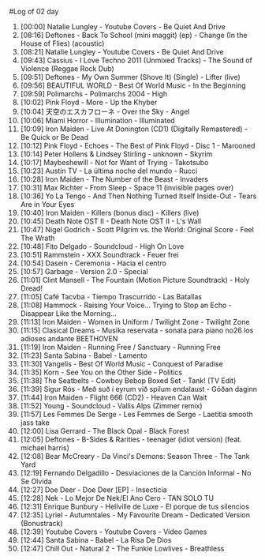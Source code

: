 #Log of 02 day

1. [00:00] Natalie Lungley - Youtube Covers - Be Quiet And Drive
1. [08:16] Deftones - Back To School (mini maggit) (ep) - Change (In the House of Flies) (acoustic)
1. [08:21] Natalie Lungley - Youtube Covers - Be Quiet And Drive
1. [09:43] Cassius - I Love Techno 2011 (Unmixed Tracks) - The Sound of Violence (Reggae Rock Dub)
1. [09:51] Deftones - My Own Summer (Shove It) (Single) - Lifter (live)
1. [09:56] BEAUTIFUL WORLD - Best Of World Music - In the Beginning
1. [09:59] Polimarchs - Polimarchs 2004 - High
1. [10:02] Pink Floyd - More - Up the Khyber
1. [10:04] 天空のエスカフローネ - Over the Sky - Angel
1. [10:06] Miami Horror - Illumination - Illuminated
1. [10:09] Iron Maiden - Live At Donington (CD1) (Digitally Remastered) - Be Quick or Be Dead
1. [10:12] Pink Floyd - Echoes - The Best of Pink Floyd - Disc 1 - Marooned
1. [10:14] Peter Hollens & Lindsey Stirling - unknown - Skyrim
1. [10:17] Maybeshewill - Not for Want of Trying - Takotsubo
1. [10:23] Austin TV - La última noche del mundo - Rucci
1. [10:28] Iron Maiden - The Number of the Beast - Invaders
1. [10:31] Max Richter - From Sleep - Space 11 (invisible pages over)
1. [10:36] Yo La Tengo - And Then Nothing Turned Itself Inside-Out - Tears Are in Your Eyes
1. [10:40] Iron Maiden - Killers (bonus disc) - Killers (live)
1. [10:45] Death Note OST II - Death Note OST II - L's Wall
1. [10:47] Nigel Godrich - Scott Pilgrim vs. the World: Original Score - Feel The Wrath
1. [10:48] Fito Delgado - Soundcloud - High On Love
1. [10:51] Rammstein - XXX Soundtrack - Feuer frei
1. [10:54] Dasein - Ceremonia - Hacia el centro
1. [10:57] Garbage - Version 2.0 - Special
1. [11:01] Clint Mansell - The Fountain (Motion Picture Soundtrack) - Holy Dread!
1. [11:05] Café Tacvba - Tiempo Trascurrido - Las Batallas
1. [11:08] Hammock - Raising Your Voice... Trying to Stop an Echo - Disappear Like the Morning…
1. [11:13] Iron Maiden - Women in Uniform / Twilight Zone - Twilight Zone
1. [11:15] Clasical Dreams - Musika reservata - sonata para piano no26 los adioses andante BEETHOVEN
1. [11:19] Iron Maiden - Running Free / Sanctuary - Running Free
1. [11:23] Santa Sabina - Babel - Lamento
1. [11:30] Vangelis - Best Of World Music - Conquest of Paradise
1. [11:35] Korn - See You on the Other Side - Politics
1. [11:38] The Seatbelts - Cowboy Bebop Boxed Set - Tank! (TV Edit)
1. [11:39] Sigur Rós - Með suð í eyrum við spilum endalaust - Góðan daginn
1. [11:44] Iron Maiden - Flight 666 (CD2) - Heaven Can Wait
1. [11:52] Young - Soundcloud - Vallis Alps (Zimmer remix)
1. [11:57] Les Femmes De Serge - Les Femmes de Serge - Laetitia smooth jass take
1. [12:00] Lisa Gerrard - The Black Opal - Black Forest
1. [12:05] Deftones - B-Sides & Rarities - teenager (idiot version) (feat. michael harris)
1. [12:08] Bear McCreary - Da Vinci's Demons: Season Three - The Tank Yard
1. [12:19] Fernando Delgadillo - Desviaciones de la Canción Informal - No Se Olvida
1. [12:27] Doe Deer - Doe Deer [EP] - Insecticia
1. [12:28] Nek - Lo Mejor De Nek/El Ano Cero - TAN SOLO TU
1. [12:31] Enrique Bunbury - Hellville de Luxe - El porque de tus silencios
1. [12:35] Lyriel - Autumntales - My Favourite Dream - Dedicated Version (Bonustrack)
1. [12:39] Youtube Covers - Youtube Covers - Video Games
1. [12:44] Santa Sabina - Babel - La Risa De Dios
1. [12:47] Chill Out - Natural 2 - The Funkie Lowlives - Breathless
